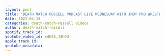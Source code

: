 ```yaml
---
layout: post
title: "DEATH MATCH RUSSELL PODCAST LIVE WEDNESDAY WITH INDY PRO WRESTLER ONLY BOBBY KNOWS!"
date: 2021-04-15
categories: death-match-russell videos
author: death-match-russell
spotify_track_id: 
youtube_video_id: v4K45_J4hOU
apple_track_id: 
youtube_metadata: 
---
```

